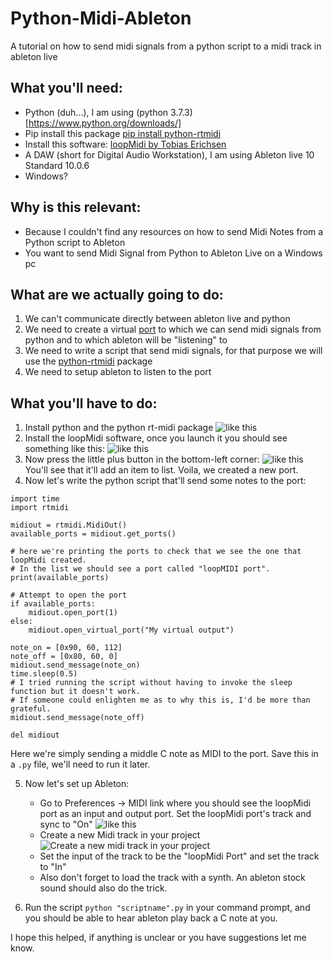 # Python-Midi-Ableton

A tutorial on how to send midi signals from a python script to a midi track in ableton live

## What you'll need:
* Python (duh...), I am using (python 3.7.3)[https://www.python.org/downloads/]
* Pip install this package [pip install python-rtmidi](https://pypi.org/project/python-rtmidi/)
* Install this software: [loopMidi by Tobias Erichsen](http://www.tobias-erichsen.de/software/loopmidi.html)
* A DAW (short for Digital Audio Workstation), I am using Ableton live 10 Standard 10.0.6
* Windows?

## Why is this relevant:
* Because I couldn't find any resources on how to send Midi Notes from a Python script to Ableton
* You want to send Midi Signal from Python to Ableton Live on a Windows pc

## What are we actually going to do:
1. We can't communicate directly between ableton live and python
2. We need to create a virtual [port](https://en.wikipedia.org/wiki/Port_(computer_networking)) to which we can send midi signals from python and to which ableton will be "listening" to
3. We need to write a script that send midi signals, for that purpose we will use the [python-rtmidi](https://pypi.org/project/python-rtmidi/) package
4. We need to setup ableton to listen to the port

## What you'll have to do:
1. Install python and the python rt-midi package ![like this](https://i.imgur.com/pV6qP5U.png)
2. Install the loopMidi software, once you launch it you should see something like this: ![like this](https://i.imgur.com/ytzI7MQ.png)
3. Now press the little plus button in the bottom-left corner: ![like this](https://i.imgur.com/mX2Ug8S.png) 
    You'll see that it'll add an item to list. Voila, we created a new port. 
4. Now let's write the python script that'll send some notes to the port:

```
import time
import rtmidi

midiout = rtmidi.MidiOut()
available_ports = midiout.get_ports()

# here we're printing the ports to check that we see the one that loopMidi created. 
# In the list we should see a port called "loopMIDI port".
print(available_ports)

# Attempt to open the port
if available_ports:
    midiout.open_port(1)
else:
    midiout.open_virtual_port("My virtual output")

note_on = [0x90, 60, 112]
note_off = [0x80, 60, 0]
midiout.send_message(note_on)
time.sleep(0.5) 
# I tried running the script without having to invoke the sleep function but it doesn't work. 
# If someone could enlighten me as to why this is, I'd be more than grateful.
midiout.send_message(note_off)

del midiout
```
Here we're simply sending a middle C note as MIDI to the port. Save this in a `.py` file, we'll need to run it later.

5. Now let's set up Ableton:
    * Go to Preferences -> MIDI link where you should see the loopMidi port as an input and output port. Set the loopMidi port's track and sync to "On" ![like this](https://i.imgur.com/Z0L9YNh.png)
    * Create a new Midi track in your project
    ![Create a new midi track in your project](https://i.imgur.com/njphzc5.png)
    * Set the input of the track to be the "loopMidi Port" and set the track to "In"
    * Also don't forget to load the track with a synth. An ableton stock sound should also do the trick.

6. Run the script `python "scriptname".py` in your command prompt, and you should be able to hear ableton play back a C note at you.

I hope this helped, if anything is unclear or you have suggestions let me know.
